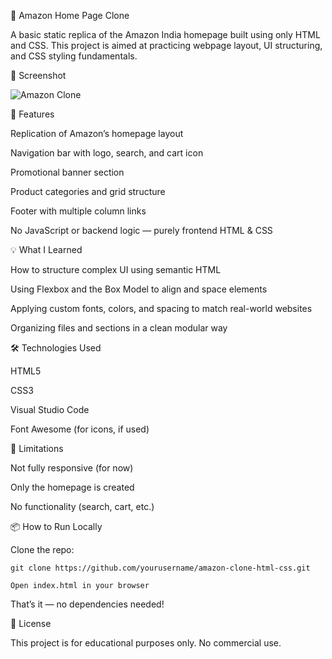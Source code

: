 🛒 Amazon Home Page Clone

A basic static replica of the Amazon India homepage built using only HTML and CSS. This project is aimed at practicing webpage layout, UI structuring, and CSS styling fundamentals.

📸 Screenshot

![Amazon Clone](https://github.com/user-attachments/assets/0975642c-79a4-4fe8-8b17-7ffe586b89cf)

📁 Features

  Replication of Amazon’s homepage layout
  
  Navigation bar with logo, search, and cart icon
  
  Promotional banner section
  
  Product categories and grid structure
  
  Footer with multiple column links
  
  No JavaScript or backend logic — purely frontend HTML & CSS

💡 What I Learned
  
  How to structure complex UI using semantic HTML
  
  Using Flexbox and the Box Model to align and space elements
  
  Applying custom fonts, colors, and spacing to match real-world websites
  
  Organizing files and sections in a clean modular way

🛠️ Technologies Used
  
  HTML5
  
  CSS3
  
  Visual Studio Code
  
  Font Awesome (for icons, if used)

🚫 Limitations
  
  Not fully responsive (for now)
  
  Only the homepage is created
  
  No functionality (search, cart, etc.)

📦 How to Run Locally
  
  Clone the repo:
  
    git clone https://github.com/yourusername/amazon-clone-html-css.git
    
    Open index.html in your browser
    
  That’s it — no dependencies needed!

📄 License

This project is for educational purposes only. No commercial use.
